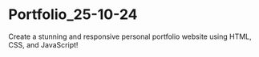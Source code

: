 # Portfolio_25-10-24

Create a stunning and responsive personal portfolio website using HTML, CSS, and JavaScript!
